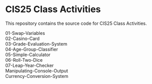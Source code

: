 # CIS25 Class Activities

This repository contains the source code for CIS25 Class Activities.

01-Swap-Variables  
02-Casino-Card  
03-Grade-Evaluation-System  
04-Age-Group-Classifier  
05-Simple-Calculator  
06-Roll-Two-Dice  
07-Leap-Year-Checker  
Manipulating-Console-Output  
Currency-Conversion-System  
